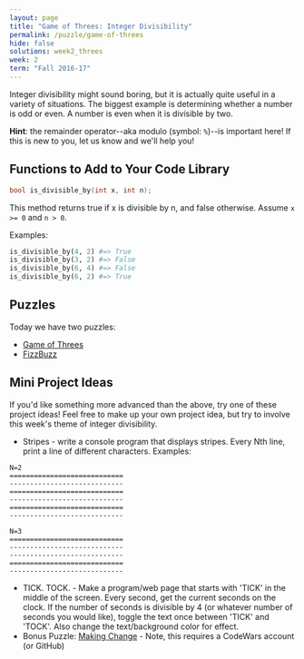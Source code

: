 ```yaml
---
layout: page
title: "Game of Threes: Integer Divisibility"
permalink: /puzzle/game-of-threes
hide: false
solutions: week2_threes
week: 2
term: "Fall 2016-17"
---
```


Integer divisibility might sound boring, but it is actually quite
useful in a variety of situations. The biggest example is determining
whether a number is odd or even. A number is even when it is divisible
by two.

**Hint**: the remainder operator--aka modulo (symbol: `%`)--is important here!
    If this is new to you, let us know and we'll help you!

## Functions to Add to Your Code Library

```C
bool is_divisible_by(int x, int n);
```

This method returns true if x is divisible by n, and false otherwise.
Assume `x >= 0` and `n > 0`.

Examples:

```python
is_divisible_by(4, 2) #=> True
is_divisible_by(3, 2) #=> False
is_divisible_by(6, 4) #=> False
is_divisible_by(6, 2) #=> True
```

## Puzzles

Today we have two puzzles:

* [Game of Threes](https://www.reddit.com/r/dailyprogrammer/comments/3r7wxz/20151102_challenge_239_easy_a_game_of_threes/)
* [FizzBuzz](https://www.reddit.com/r/dailyprogrammer/comments/s6bas/4122012_challenge_39_easy/)

## Mini Project Ideas

If you'd like something more advanced than the above, try one of these
project ideas! Feel free to make up your own project idea, but try to involve
this week's theme of integer divisibility.

* Stripes - write a console program that displays stripes. Every Nth line,
    print a line of different characters. Examples:

```
N=2
============================
----------------------------
============================
----------------------------
============================
----------------------------
```

```
N=3
============================
----------------------------
----------------------------
============================
----------------------------
```

* TICK. TOCK. - Make a program/web page that starts with 'TICK' in the
    middle of the screen. Every second, get the current seconds on the clock.
    If the number of seconds is divisible by 4 (or whatever number of seconds
    you would like), toggle the text once between 'TICK' and 'TOCK'. Also
    change the text/background color for effect.
* Bonus Puzzle: [Making Change](https://www.codewars.com/kata/making-change) - Note, this
    requires a CodeWars account (or GitHub)
